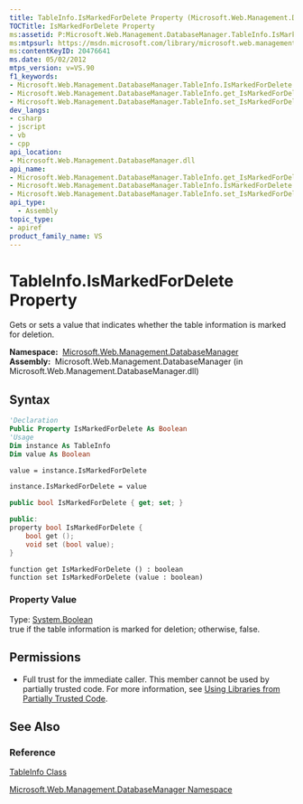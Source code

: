 ```yaml
---
title: TableInfo.IsMarkedForDelete Property (Microsoft.Web.Management.DatabaseManager)
TOCTitle: IsMarkedForDelete Property
ms:assetid: P:Microsoft.Web.Management.DatabaseManager.TableInfo.IsMarkedForDelete
ms:mtpsurl: https://msdn.microsoft.com/library/microsoft.web.management.databasemanager.tableinfo.ismarkedfordelete(v=VS.90)
ms:contentKeyID: 20476641
ms.date: 05/02/2012
mtps_version: v=VS.90
f1_keywords:
- Microsoft.Web.Management.DatabaseManager.TableInfo.IsMarkedForDelete
- Microsoft.Web.Management.DatabaseManager.TableInfo.get_IsMarkedForDelete
- Microsoft.Web.Management.DatabaseManager.TableInfo.set_IsMarkedForDelete
dev_langs:
- csharp
- jscript
- vb
- cpp
api_location:
- Microsoft.Web.Management.DatabaseManager.dll
api_name:
- Microsoft.Web.Management.DatabaseManager.TableInfo.get_IsMarkedForDelete
- Microsoft.Web.Management.DatabaseManager.TableInfo.IsMarkedForDelete
- Microsoft.Web.Management.DatabaseManager.TableInfo.set_IsMarkedForDelete
api_type:
  - Assembly
topic_type:
- apiref
product_family_name: VS
---
```


# TableInfo.IsMarkedForDelete Property

Gets or sets a value that indicates whether the table information is marked for deletion.

**Namespace:**  [Microsoft.Web.Management.DatabaseManager](microsoft-web-management-databasemanager-namespace.md)  
**Assembly:**  Microsoft.Web.Management.DatabaseManager (in Microsoft.Web.Management.DatabaseManager.dll)

## Syntax

```vb
'Declaration
Public Property IsMarkedForDelete As Boolean
'Usage
Dim instance As TableInfo
Dim value As Boolean

value = instance.IsMarkedForDelete

instance.IsMarkedForDelete = value
```

```csharp
public bool IsMarkedForDelete { get; set; }
```

```cpp
public:
property bool IsMarkedForDelete {
    bool get ();
    void set (bool value);
}
```

```jscript
function get IsMarkedForDelete () : boolean
function set IsMarkedForDelete (value : boolean)
```

### Property Value

Type: [System.Boolean](https://msdn.microsoft.com/library/a28wyd50)  
true if the table information is marked for deletion; otherwise, false.  

## Permissions

  - Full trust for the immediate caller. This member cannot be used by partially trusted code. For more information, see [Using Libraries from Partially Trusted Code](https://msdn.microsoft.com/library/8skskf63).

## See Also

### Reference

[TableInfo Class](tableinfo-class-microsoft-web-management-databasemanager.md)

[Microsoft.Web.Management.DatabaseManager Namespace](microsoft-web-management-databasemanager-namespace.md)
